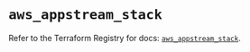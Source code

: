 # `aws_appstream_stack`

Refer to the Terraform Registry for docs: [`aws_appstream_stack`](https://registry.terraform.io/providers/hashicorp/aws/5.75.1/docs/resources/appstream_stack).
